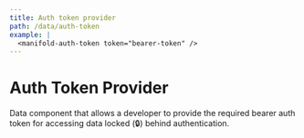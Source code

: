 ```yaml
---
title: Auth token provider
path: /data/auth-token
example: |
  <manifold-auth-token token="bearer-token" />
---
```


# Auth Token Provider

Data component that allows a developer to provide the required bearer auth token for accessing data locked (🔒)
behind authentication.

